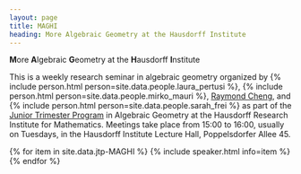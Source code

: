 ```yaml
---
layout: page
title: MAGHI
heading: More Algebraic Geometry at the Hausdorff Institute
---
```

<span class="subheading">**M**ore **A**lgebraic **G**eometry at the **H**ausdorff **I**nstitute</span>

This is a weekly research seminar in algebraic geometry organized by
{% include person.html person=site.data.people.laura_pertusi %},
{% include person.html person=site.data.people.mirko_mauri %},
[Raymond Cheng](/), and
{% include person.html person=site.data.people.sarah_frei %} as part of the
[Junior Trimester Program](/jtp-2023)
in Algebraic Geometry at the Hausdorff Research Institute for
Mathematics. Meetings take place
from 15:00 to 16:00, usually on Tuesdays, in the Hausdorff Institute Lecture
Hall, Poppelsdorfer Allee 45.


<dl>
{% for item in site.data.jtp-MAGHI %}
{% include speaker.html info=item %}
{% endfor %}
</dl>
